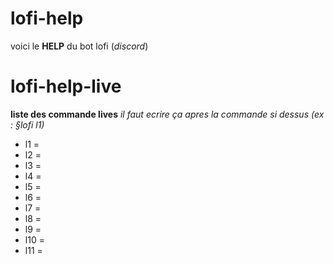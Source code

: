 # lofi-help
voici le **HELP** du bot lofi (*discord*)

# lofi-help-live
**liste des commande lives**
*il faut ecrire ça apres la commande si dessus (ex : §lofi l1)*

* l1 =
* l2 =
* l3 = 
* l4 =
* l5 =
* l6 =
* l7 =
* l8 =
* l9 =
* l10 =
* l11 =
